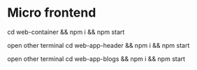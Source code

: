 # Micro frontend

cd web-container && npm i && npm start

open other terminal
cd web-app-header && npm i && npm start

open other terminal
cd web-app-blogs && npm i && npm start
